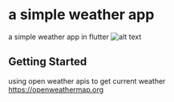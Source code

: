 # a simple weather app

a simple weather app in flutter
![alt text](https://github.com/quicklearner4991/simple_weather_app_flutter/blob/master/20200606_003324.gif)

## Getting Started

using open weather apis to get current weather
https://openweathermap.org
